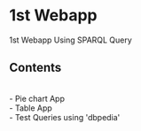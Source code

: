 # 1st Webapp
1st Webapp Using SPARQL Query

## Contents
</br> - Pie chart App
</br> - Table App
</br> - Test Queries using 'dbpedia'
